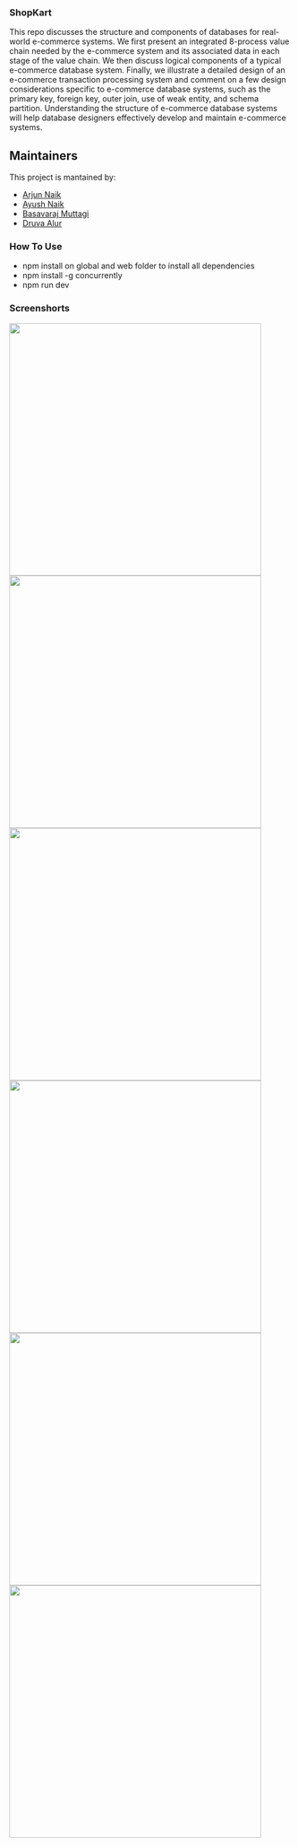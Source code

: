 ### ShopKart
This repo discusses the structure and components of databases for real-world e-commerce systems. We first present an integrated 8-process value chain needed by the e-commerce system and its associated data in each stage of the value chain. We then discuss logical components of a typical e-commerce database system. Finally, we illustrate a detailed design of an e-commerce transaction processing system and comment on a few design considerations specific to e-commerce database systems, such as the primary key, foreign key, outer join, use of weak entity, and schema partition. Understanding the structure of e-commerce database systems will help database designers effectively develop and maintain e-commerce systems.


## Maintainers
This project is mantained by:
* [Arjun Naik](https://github.com/arjunnaik)
* [Ayush Naik](https://github.com/amn-max)
* [Basavaraj Muttagi](https://github.com/BasavarajMuttagi)
* [Druva Alur](https://github.com/DruvaAlur)
### How To Use

- npm install on global and web folder to install all dependencies
- npm install -g concurrently
- npm run dev

### Screenshorts

<img width="450px" src="https://github.com/OutliersTM/ShopKart/blob/master/Screenshots/home-page.png"/>
<img width="450px" src="https://github.com/OutliersTM/ShopKart/blob/master/Screenshots/products-page.png"/>
<img width="450px" src="https://github.com/OutliersTM/ShopKart/blob/master/Screenshots/registration-page.png"/>
<img width="450px" src="https://github.com/OutliersTM/ShopKart/blob/master/Screenshots/login-page.png"/>
<img width="450px" src="https://github.com/OutliersTM/ShopKart/blob/master/Screenshots/orders-page.png"/>
<img width="450px" src="https://github.com/OutliersTM/ShopKart/blob/master/Screenshots/cart_check_out-page.png"/>

